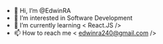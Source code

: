 - 👋 Hi, I’m @EdwinRA
- 👀 I’m interested in Software Development
- 🌱 I’m currently learning < React.JS />
- 📫 How to reach me < edwinra240@gmail.com />
